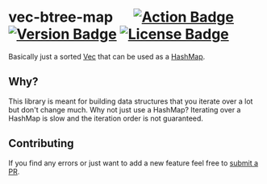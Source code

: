 # vec-btree-map &emsp; [![Action Badge]][actions] [![Version Badge]][crates.io] [![License Badge]][license]

[Version Badge]: https://img.shields.io/crates/v/vec-btree-map.svg
[crates.io]: https://crates.io/crates/vec-btree-map
[Action Badge]: https://github.com/JayceFayne/vec-btree-map/workflows/Rust/badge.svg
[actions]: https://github.com/JayceFayne/vec-btree-map/actions
[License Badge]: https://img.shields.io/crates/l/vec-btree-map.svg
[license]: https://github.com/JayceFayne/vec-btree-map/blob/master/LICENSE.md

Basically just a sorted [Vec](https://doc.rust-lang.org/std/vec/struct.Vec.html) that can be used as a [HashMap](https://doc.rust-lang.org/std/collections/struct.HashMap.html).

## Why?

This library is meant for building data structures that you iterate over a lot but don't change much.
Why not just use a HashMap? Iterating over a HashMap is slow and the iteration order is not guaranteed.

## Contributing

If you find any errors or just want to add a new feature feel free to [submit a PR](https://github.com/jaycefayne/vec-btree-map/pulls).
